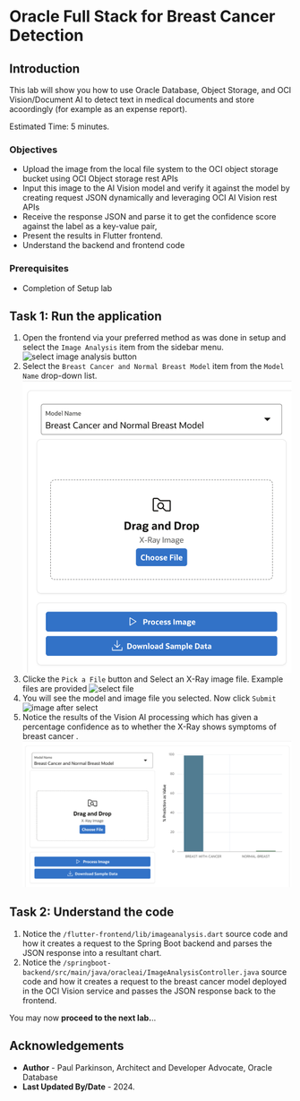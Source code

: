 # Oracle Full Stack for Breast Cancer Detection

## Introduction

This lab will show you how to use Oracle Database, Object Storage, and OCI Vision/Document AI to detect text in medical documents and store acoordingly (for example as an expense report).

Estimated Time: 5 minutes.

### Objectives

* Upload the image from the local file system to the OCI object storage bucket using OCI Object storage rest APIs
* Input this image to the AI Vision model and verify it against the model by creating request JSON dynamically and leveraging OCI AI Vision rest APIs
* Receive the response JSON and parse it to get the confidence score against the label as a key-value pair,
* Present the results in Flutter frontend.
* Understand the backend and frontend code

### Prerequisites

- Completion of Setup lab


## Task 1: Run the application

1. Open the frontend via your preferred method as was done in setup and select the `Image Analysis` item from the sidebar menu.
   ![select image analysis button](images/imageanalysisbutton.png " ")
2. Select the `Breast Cancer and Normal Breast Model` item from the `Model Name` drop-down list.
   ![select breast cancer model](images/model-name.png " ")
3. Clicke the `Pick a File` button and Select an X-Ray image file. Example files are provided
   ![select file](images/selectimage.png " ")
4. You will see the model and image file you selected. Now click `Submit`
   ![image after select](images/image-after-select.png " ")
4. Notice the results of the Vision AI processing which has given a percentage confidence as to whether the X-Ray shows symptoms of breast cancer .
   ![notice generated image](images/result-after-submit.png " ")


## Task 2: Understand the code

1. Notice the `/flutter-frontend/lib/imageanalysis.dart` source code and how it creates a request to the Spring Boot backend and parses the JSON response into a resultant chart.
2. Notice the `/springboot-backend/src/main/java/oracleai/ImageAnalysisController.java` source code and how it creates a request to the breast cancer model deployed in the OCI Vision service and passes the JSON response back to the frontend.

You may now **proceed to the next lab.**..

## Acknowledgements

* **Author** - Paul Parkinson, Architect and Developer Advocate, Oracle Database
* **Last Updated By/Date** - 2024.